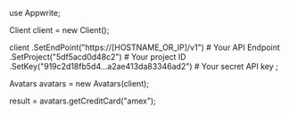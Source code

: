 use Appwrite;

Client client = new Client();

client
  .SetEndPoint("https://[HOSTNAME_OR_IP]/v1") # Your API Endpoint
  .SetProject("5df5acd0d48c2") # Your project ID
  .SetKey("919c2d18fb5d4...a2ae413da83346ad2") # Your secret API key
;

Avatars avatars = new Avatars(client);

result = avatars.getCreditCard("amex");
